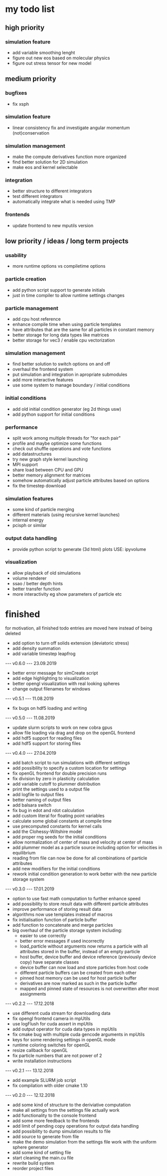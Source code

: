 # my todo list

## high priority

### simulation feature
- add variable smoothing lenght
- figure out new eos based on molecular physics
- figure out stress tensor for new  model

## medium priority

### bugfixes
- fix xsph

### simulation feature
- linear consistency fix and investigate angular momentum (not)conservation

### simulation management
- make the compute derivatives function more organized
- find better solution for 2D simulation
- make eos and kernel selectable

### integration
- better structure to different integrators
- test different integrators
- automatically integrate what is needed using TMP

### frontends
- update frontend to new mputils version

## low priority / ideas / long term projects

### usability
- more runtime options vs compiletime options

### particle creation
- add python script support to generate initials
- just in time compiler to allow runtime settings changes

### particle management
- add cpu host reference
- enhance compile time when using particle templates
- have attributes that are the same for all particles in constant memory
- better storage for long data types like matrices
- better storage for vec3 / enable cpu vectorization

### simulation management
- find better solution to switch options on and off
- overhaul the frontend system 
- put simulation and integration in apropriate submodules
- add more interactive features
- use some system to manage boundary / initial conditions

### initial conditions
- add old initial condition generator (eg 2d things usw)
- add python support for initial conditions

### performance
- split work among multiple threads for "for each pair"
- profile and maybe optimize some functions 
- check out shuffle operations and vote functions
- add datastructures
- try new graph style kernel launching
- MPI support
- share load between CPU and GPU
- better memory alignment for matrices
- somehow automatically adjust particle attributes based on options
- fix the timestep download

### simulation features
- some kind of particle merging
- different materials (using recursive kernel launches)
- internal energy
- pcisph or similar

### output data handling
- provide python script to generate (3d html) plots USE: ipyvolume

### visualization
- allow playback of old simulations
- volume renderer
- ssao / better depth hints
- better transfer function
- more interactivity eg show parameters of particle etc

# finished
for motivation, all finished todo entries are moved here instead of being deleted

- add option to turn off solids extension (deviatoric stress)
- add density summation
- add variable timestep leapfrog 

--- v0.6.0 --- 23.09.2019
- better error message for simCreate script
- add edge highlighting to visualization
- better opengl visualization with real looking spheres
- change output filenames for windows

--- v0.5.1 --- 11.08.2019
- fix bugs on hdf5 loading and writing

--- v0.5.0 --- 11.08.2019
- update slurm scripts to work on new cobra gpus
- allow file loading via drag and drop on the openGL frontend
- add hdf5 support for reading files
- add hdf5 support for storing files

--- v0.4.0 --- 27.04.2019
- add batch script to run simulations with different settings
- add possibility to specify a custom location for settings
- fix openGL frontend for double precision runs
- fix division by zero in plasticity calculation
- add variable cutoff to plummer distribution
- print the settings used to a output file
- add logfile to output files
- better naming of output files
- add balsara switch
- fix bug in edot and rdot calculation
- add custom literal for floating point variables
- calculate some global constants at compile time
- use precomputed constants for kernel calls
- add the Clohessy-Wiltshire model
- add proper rng seeds for the initial conditions
- allow normalization of center of mass and velocity at center of mass
- add plummer model as a particle source including option for velocities in equilibrium
- reading from file can now be done for all combinations of particle attributes
- add new modifiers for the initial conditions
- rework initial condition generation to work better with the new particle storage system

--- v0.3.0 --- 17.01.2019
- option to use fast math computation to further enhance speed
- add possibility to store result data with different particle attributes
- improve performance of storing result data
- algorithms now use templates instead of macros
- fix initialisation function of particle buffer
- add function to concatenate and merge particles
- big overhaul of the particle storage system including:
    - easier to use correctly
    - better error messages if used incorrectly
    - load_particle without arguments now returns a particle with all attributes stored in the buffer, instead of an empty particle
    - host buffer, device buffer and device reference (previously device copy) have separate classes
    - device buffer can now load and store particles from host code
    - different particle buffers can be created from each other
    - pinned host memory can be used for host particle buffer
    - derivatives are now marked as such in the particle buffer
    - mapped and pinned state of resources is not overwritten after most assignments

--- v0.2.2 --- 17.12.2018
- use different cuda stream for downloading data
- fix opengl frontend camera in mpUtils
- use logFlush for cuda assert in mpUtils
- add output operator for cuda data types in mpUtils
- fix cmake bug with multiple cuda gencode arguments in mpUtils
- keys for some rendering settings in openGL mode
- runtime coloring switches for openGL
- resize callback for openGL
- fix particle numbers that are not power of 2
- write installation instructions

--- v0.2.1 --- 13.12.2018
- add example SLURM job script
- fix compilation with older cmake 1.10

--- v0.2.0 --- 12.12.2018
- add some kind of structure to the deriviative computation
- make all settings from the settings file actually work
- add functionality to the console frontend
- add some more feedback to the frontends
- add limit of pending copy operations for output data handling
- add possibility to dump simulation results to file
- add source to generate from file
- make the demo simulation from the settings file work with the uniform sphere generator
- add some kind of setting file
- start cleaning the main.cu file
- rewrite build system
- reorder project files
